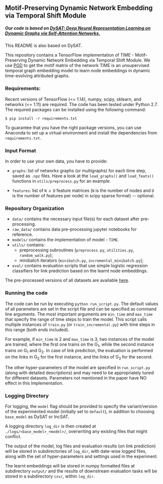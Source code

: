 ## Motif-Preserving Dynamic Network Embedding via Temporal Shift Module

##### Our code is based on [DySAT: Deep Neural Representation Learning on Dynamic Graphs via Self-Attention Networks.](https://github.com/aravindsankar28/DySAT)
This README is also based on DySAT.

This repository contains a TensorFlow implementation of TIME - Motif-Preserving Dynamic Network Embedding via Temporal Shift Module. 
We use [PGD](https://github.com/nkahmed/PGD) to get the motif matrix of the network
TIME is an unsupervised temporal graph embedding model to learn node embeddings in dynamic time-evolving attributed graphs.


### Requirements:

Recent versions of TensorFlow (<= 1.14), numpy, scipy, sklearn, and networkx (<= 1.11) are required.
The code has been tested under Python 2.7. The required packages can be installed using the following
command:

``$ pip install -r requirements.txt``

To guarantee that you have the right package versions, you can use Anaconda to set up a virtual environment and install the dependencies from ``requirements.txt``.


### Input Format

In order to use your own data, you have to provide:

- ``graphs``: list of networkx graphs (or multigraphs) for each time step, saved as `.npz` files. Have a look at the ``load_graphs()`` and ``load_feats()``  functions in ``utils/preprocess.py`` for an example.

- ``features``: list of ``N x D`` feature matrices (``N`` is the number of nodes and ``D`` is the number of features per node) in scipy sparse format) -- optional.

### Repository Organization
- ``data/`` contains the necessary input file(s) for each dataset after pre-processing.
- ``raw_data/`` contains data pre-processing jupyter notebooks for reference.
- ``models/`` contains the implementation of model - ``TIME``.
- ``utils/`` contains:
    - preprocessing subroutines (``preprocess.py``, ``utilities.py``, ``random_walk.py``);
    - minibatch iterators (``minibatch.py``, ``incremental_minibatch.py``);
- ``eval/`` contains evaluation scripts that use simple logistic regression classifiers for link prediction based on the learnt node embeddings.

The pre-processed versions of all datasets are available [here](https://drive.google.com/open?id=1TAWipN2y6uYf5BRtlKp-NY2BT3znH1YB).

### Running the code
The code can be run by executing ``python run_script.py``. The default values of all parameters are set in the script file and can be specified as command line arguments. The most important arguments are ``min_time`` and ``max_time`` that specify the range of time steps to train the model.
This script calls multiple instances of ``train.py`` (or ``train_incremental.py``) with time steps in this range (both
 ends 
included).

For example, if ``min_time`` is 2 and ``max_time`` is 3, two instances of the model are trained, where the first one trains on the G<sub>1</sub>, while the second instance trains on G<sub>1</sub> and G<sub>2</sub>. In case of link prediction, the evaluation is performed on the links in G<sub>2</sub> for the first instance, and the links of G<sub>3</sub> for the second.

The other hyper-parameters of the model are specified in ``run_script.py`` (along with detailed descriptions) and may need to be appropriately tuned for different datasets.
Parameters not mentioned in the paper have NO effect in this Implementation.

### Logging Directory

For logging, the ``model`` flag should be provided to specify the variant/version of the experimented model 
(initially set to ``default``), in addition to choosing ``base_model`` as DySAT or IncSAT.

A logging directory ``log_dir`` is then created at ``./logs/<base_model>_<model>/``, overwriting any existing files that might conflict.

The output of the model, log files and evaluation results (on link prediction) will be stored in subdirectories of ``log_dir``, with date-wise logged files, along with the set of hyper-parameters and settings used in the experiment.

The learnt embeddings will be stored in numpy formatted files at subdirectory ``output/`` and the results of downstream evaluation tasks will be stored in a subdirectory ``csv/``, within ``log_dir``.
